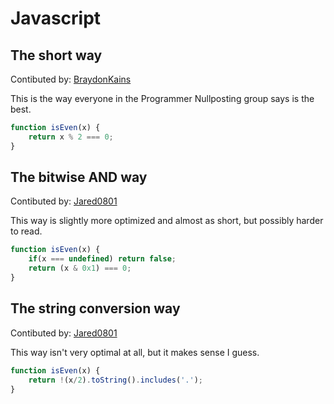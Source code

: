 # Javascript

## The short way
Contibuted by: [BraydonKains](https://github.com/BraydonKains)

This is the way everyone in the Programmer Nullposting group says is the best.

```javascript
function isEven(x) {
    return x % 2 === 0;
}
```

## The bitwise AND way
Contibuted by: [Jared0801](https://github.com/Jared0801)

This way is slightly more optimized and almost as short, but possibly harder to read.

```javascript
function isEven(x) {
    if(x === undefined) return false;
    return (x & 0x1) === 0;
}
```

## The string conversion way
Contibuted by: [Jared0801](https://github.com/Jared0801)

This way isn't very optimal at all, but it makes sense I guess.

```javascript
function isEven(x) {
    return !(x/2).toString().includes('.');
}
```
